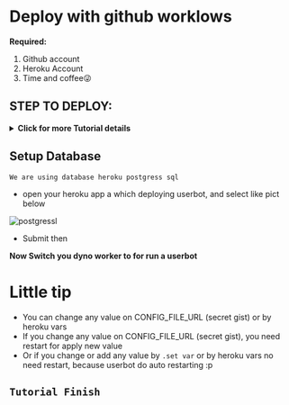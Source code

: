 # Deploy with github worklows
**Required:**
1. Github account
2. Heroku Account
3. Time and coffee😜


## STEP TO DEPLOY:
<details>
   <summary><b>Click for more Tutorial details</b></summary>

1. Fork a repo

![Fork](https://telegra.ph/file/aa95e3040cf71276281bc.jpg)

2. Go to your fork repo settings » secrets. tap New Repository Secret to fill out the variable.

![secrets](https://telegra.ph/file/dd7475fc5e875f833bdae.jpg)

3. Fill The require variable
   - ```HEROKU_EMAIL``` : You heroku email which deployed as userbot
   - ```HEROKU_API_KEY``` : Your heroku api, get from [Here](https://dashboard.heroku.com/account). Scroll down, you will get it.
   - ```HEROKU_APP_NAME``` : Fill by unique name, must be lowercase letters, numbers, and dashes.
   
![example](https://telegra.ph/file/bcbde93c0757e3711467e.jpg)

   - ```CONFIG_FILE_URL``` : Your config.env file direct link, use secret gist for it. Copy [THIS](https://github.com/gudmeong/UserButt/blob/sql-extended/config.env_sample), and paste to any text editor. Remove the 2st line and for many information for fill a value Read the text inside there. 
   - if you already done fill out a variable and value inside there. Copy All Text and open https://gist.github.com paste in there and give a name file as ```config.env```, create a secret gist.

![gist](https://telegra.ph/file/f3d5788509a065d770fb6.jpg)

4. Notice Important
   - After create it, tap raw button then copy a raw link

![Raw](https://telegra.ph/file/942efafa7bb7b26990ba5.jpg)

![Raw2](https://telegra.ph/file/3326a9570cd57fbe551d2.jpg)

   - Paste raw gist link to ```CONFIG_FILE_URL```, Remove commit id from a raw link
   - Before: ```https://gist.githubusercontent.com/gudmeong/3346b1f800b88106f717cc417eb34688/raw/a244e7c2e9592f9503a2566353e2b6af9d2929d1/config.env```
   - After: ```https://gist.githubusercontent.com/gudmeong/3346b1f800b88106f717cc417eb34688/raw/config.env```
   

5. After adding Require value in github repo secrets, Go to tab actions in your fork repository.
   - Select Heroku Container as show bellow:
  
![heroku container](https://telegra.ph/file/d983f60106d5819a93591.jpg)

6. Click on Run workflow and select sql-extended branch, then run a workflow

![Run](https://telegra.ph/file/d2082c9f708d554c88751.jpg)

After deploy is finished without error, check your heroku app then switch dyno to on

</details>

## Setup Database
```
We are using database heroku postgress sql
```
- open your heroku app a which deploying userbot, and select like pict below

![postgressl](https://telegra.ph/file/3a7712d7bb40daa7c35e3.jpg)

- Submit then

__Now Switch you dyno worker to for run a userbot__

# Little tip
- You can change any value on CONFIG_FILE_URL (secret gist)  or by heroku vars
- If you change any value on CONFIG_FILE_URL (secret gist), you need restart for apply new value
- Or if you change or add any value by ```.set var``` or by heroku vars no need restart, because userbot do auto restarting :p
## ```Tutorial Finish```
